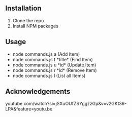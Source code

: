 <h2>Installation</h2>
<ol>
  <li>Clone the repo </li>
  <li>Install NPM packages </li>
</ol>
<h2>Usage</h2>
<ul>
  <lI>node commands.js a (Add Item)</lI>
  <lI>node commands.js f *title* (Find Item)</lI>
  <li>node commands.js u *id* (Update Item)</li>
  <li>node commands.js r *id* (Remove Item)</li>
  <li>node commands.js l (List all Items)</li>
</ul>
<h2>Acknowledgements</h2>
<p> youtube.com/watch?si=jSXuOUfZSYggzzGp&v=v2GKt39-LPA&feature=youtu.be </p>
